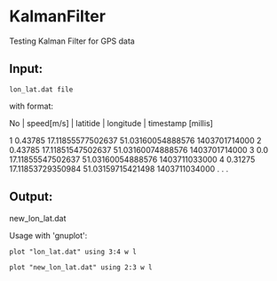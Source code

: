 KalmanFilter
============

Testing Kalman Filter for GPS data

Input:
------

```lon_lat.dat file```

with format:

No | speed[m/s] | latitide | longitude | timestamp [millis]

1 0.43785 17.11855577502637 51.03160054888576 1403701714000
2 0.43785 17.11851547502637 51.03160074888576 1403701714000
3 0.0 17.11855547502637 51.03160054888576 1403711033000
4 0.31275 17.11853729350984 51.03159715421498 1403711034000
.
.
.

Output:
-------

new_lon_lat.dat

Usage with 'gnuplot':

```plot "lon_lat.dat" using 3:4 w l```

```plot "new_lon_lat.dat" using 2:3 w l```

